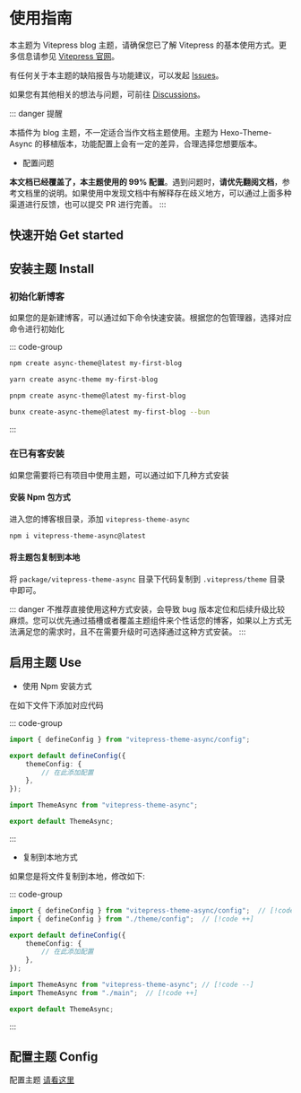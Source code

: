 # 使用指南

本主题为 Vitepress blog 主题，请确保您已了解 Vitepress 的基本使用方式。更多信息请参见 [Vitepress 官网](https://vitepress.dev/)。

有任何关于本主题的缺陷报告与功能建议，可以发起 [Issues](https://github.com/MaLuns/vitepress-theme-async/issues)。

如果您有其他相关的想法与问题，可前往 [Discussions](https://github.com/MaLuns/vitepress-theme-async/discussions)。

::: danger 提醒

本插件为 blog 主题，不一定适合当作文档主题使用。主题为 Hexo-Theme-Async 的移植版本，功能配置上会有一定的差异，合理选择您想要版本。

- 配置问题

**本文档已经覆盖了，本主题使用的 99% 配置**。遇到问题时，**请优先翻阅文档**，参考文档里的说明。如果使用中发现文档中有解释存在歧义地方，可以通过上面多种渠道进行反馈，也可以提交 PR 进行完善。
:::

## 快速开始 Get started

## 安装主题 Install

### 初始化新博客

如果您的是新建博客，可以通过如下命令快速安装。根据您的包管理器，选择对应命令进行初始化

::: code-group

```bash [npm]
npm create async-theme@latest my-first-blog
```

```bash [yarn]
yarn create async-theme my-first-blog
```

```bash [pnpm]
pnpm create async-theme@latest my-first-blog
```

```bash [bun]
bunx create-async-theme@latest my-first-blog --bun
```

:::

### 在已有客安装

如果您需要将已有项目中使用主题，可以通过如下几种方式安装

#### 安装 Npm 包方式

进入您的博客根目录，添加 `vitepress-theme-async`

```bash
npm i vitepress-theme-async@latest
```

#### 将主题包复制到本地

将 `package/vitepress-theme-async` 目录下代码复制到 `.vitepress/theme` 目录中即可。

::: danger
不推荐直接使用这种方式安装，会导致 bug 版本定位和后续升级比较麻烦。您可以优先通过插槽或者覆盖主题组件来个性话您的博客，如果以上方式无法满足您的需求时，且不在需要升级时可选择通过这种方式安装。
:::

## 启用主题 Use

- 使用 Npm 安装方式

在如下文件下添加对应代码

::: code-group

```ts [.vitepress/config.ts]
import { defineConfig } from "vitepress-theme-async/config";

export default defineConfig({
	themeConfig: {
		// 在此添加配置
	},
});
```

```ts [.vitepress/theme/index.ts]
import ThemeAsync from "vitepress-theme-async";

export default ThemeAsync;
```

:::

- 复制到本地方式

如果您是将文件复制到本地，修改如下:

::: code-group

```ts [.vitepress/config.ts]
import { defineConfig } from "vitepress-theme-async/config";  // [!code --]
import { defineConfig } from "./theme/config";  // [!code ++]

export default defineConfig({
	themeConfig: {
		// 在此添加配置
	},
});
```

```ts [.vitepress/theme/index.ts]
import ThemeAsync from "vitepress-theme-async"; // [!code --]
import ThemeAsync from "./main";  // [!code ++]

export default ThemeAsync;
```

:::

## 配置主题 Config

配置主题 [请看这里](./config)
